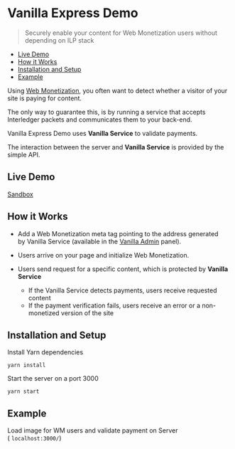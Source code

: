 # Vanilla Express Demo
> Securely enable your content for Web Monetization users without depending on ILP stack

- [Live Demo](#live-demo)
- [How it Works](#how-it-works)
- [Installation and Setup](#installation-and-setup)
- [Example](#example)

Using [Web Monetization](https://github.com/interledger/rfcs/blob/master/0028-web-monetization/0028-web-monetization.md), you often want to detect whether a visitor of your site is paying for content.

The only way to guarantee this, is by running a service that accepts Interledger packets and communicates them to your back-end.

Vanilla Express Demo uses **Vanilla Service** to validate payments.

The interaction between the server and **Vanilla Service** is provided by the simple API.

## Live Demo
[Sandbox](https://codesandbox.io/s/vanilla-express-demo-ty7rd)

## How it Works

* Add a Web Monetization meta tag pointing to the address generated by Vanilla Service (available in the [Vanilla Admin](https://admin.vanilla.so) panel).

* Users arrive on your page and initialize Web Monetization.

* Users send request for a specific content, which is protected by **Vanilla Service**
  - If the Vanilla Service detects payments, users receive requested content
  - If the payment verification fails, users receive an error or a non-monetized version of the site

## Installation and Setup

Install Yarn dependencies

```shell
yarn install
```

Start the server on a port 3000

```shell
yarn start
```

## Example
Load image for WM users and validate payment on Server ( `localhost:3000/`)
